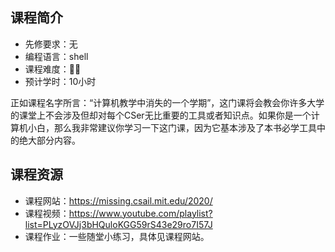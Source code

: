 ## 课程简介
- 先修要求：无
- 编程语言：shell
- 课程难度：🌟🌟
- 预计学时：10小时

正如课程名字所言：“计算机教学中消失的一个学期”，这门课将会教会你许多大学的课堂上不会涉及但却对每个CSer无比重要的工具或者知识点。如果你是一个计算机小白，那么我非常建议你学习一下这门课，因为它基本涉及了本书必学工具中的绝大部分内容。

## 课程资源
- 课程网站：https://missing.csail.mit.edu/2020/
- 课程视频：https://www.youtube.com/playlist?list=PLyzOVJj3bHQuloKGG59rS43e29ro7I57J
- 课程作业：一些随堂小练习，具体见课程网站。
